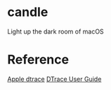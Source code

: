 # candle
Light up the dark room of macOS

# Reference
[Apple dtrace](https://opensource.apple.com/source/dtrace/dtrace-168/DTTk/Proc/)
[DTrace User Guide](https://docs.oracle.com/cd/E18752_01/html/819-5488/gbwaz.html)
